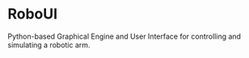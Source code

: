 # RoboUI
Python-based Graphical Engine and User Interface for controlling and simulating a robotic arm.
